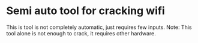# Semi auto tool for cracking wifi
This is tool is not completely automatic, just requires few inputs.
Note: This tool alone is not enough to crack, it requires other hardware.

